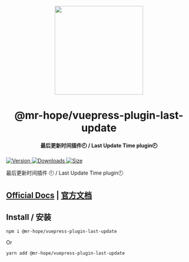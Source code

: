 <!-- markdownlint-disable -->
<p align="center">
  <img width="240" src="https://vuepress-theme-hope.mrhope.site/logo.svg" style="text-align: center;"/>
</p>
<h1 align="center">@mr-hope/vuepress-plugin-last-update</h1>
<h4 align="center">最后更新时间插件🕘 / Last Update Time plugin🕘</h4>

[![Version](https://img.shields.io/npm/v/@mr-hope/vuepress-plugin-last-update.svg?style=flat-square&logo=npm) ![Downloads](https://img.shields.io/npm/dm/@mr-hope/vuepress-plugin-last-update.svg?style=flat-square&logo=npm) ![Size](https://img.shields.io/bundlephobia/min/@mr-hope/vuepress-plugin-last-update?style=flat-square&logo=npm)](https://www.npmjs.com/package/@mr-hope/vuepress-plugin-last-update)

<!-- markdownlint-restore -->

最后更新时间插件 🕘 / Last Update Time plugin🕘

## [Official Docs](https://vuepress-theme-hope.mrhope.site/last-update/) | [官方文档](https://vuepress-theme-hope.mrhope.site/last-update/zh/)

## Install / 安装

```bash
npm i @mr-hope/vuepress-plugin-last-update
```

Or

```bash
yarn add @mr-hope/vuepress-plugin-last-update
```
